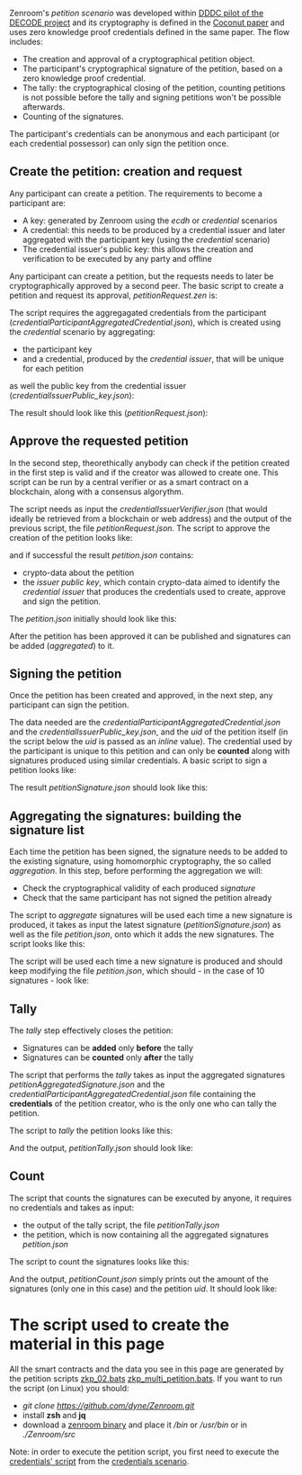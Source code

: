 

<!-- Unused files
 
givenDebugOutputVerbose.json
givenLongOutput.json
 

Link file with relative path: <a href="./_media/examples/zencode_cookbook/givenArraysLoadInput.json">givenArraysLoadInput.json</a>
 
-->


Zenroom's *petition scenario* was developed within [DDDC pilot of the DECODE project](https://decodeproject.eu/pilots) and its cryptography is defined in the [Coconut paper](https://arxiv.org/abs/1802.07344) and uses zero knowledge proof credentials defined in the same paper.
The flow includes: 
 - The creation and approval of a cryptographical petition object.
 - The participant's cryptographical signature of the petition, based on a zero knowledge proof credential.
 - The tally: the cryptographical closing of the petition, counting petitions is not possible before the tally and signing petitions won't be possible afterwards.
 - Counting of the signatures.

The participant's credentials can be anonymous and each participant (or each credential possessor) can only sign the petition once. 

 
## Create the petition: creation and request

Any participant can create a petition. The requirements to become a participant are:
 
 - A key: generated by Zenroom using the *ecdh* or *credential* scenarios
 - A credential: this needs to be produced by a credential issuer and later aggregated with the participant key (using the *credential* scenario) 
 - The credential issuer's public key: this allows the creation and verification to be executed by any party and offline
 
Any participant can create a petition, but the requests needs to later be cryptographically approved by a second peer. The basic script to create a petition and request its approval, *petitionRequest.zen* is: 

[](../_media/examples/zencode_cookbook/zkp/petitionRequest.zen ':include :type=code gherkin')

The script requires the aggregagated credentials from the participant (*credentialParticipantAggregatedCredential.json*), which is created using the *credential* scenario by aggregating:
 - the participant key
 - and a credential, produced by the *credential issuer*, that will be unique for each petition

[](../_media/examples/zencode_cookbook/credential/credentialParticipantAggregatedCredential.json ':include :type=code json')

as well the public key from the credential issuer (*credentialIssuerPublic_key.json*): 

[](../_media/examples/zencode_cookbook/credential/credentialIssuerpublic_key.json ':include :type=code json')

The result should look like this (*petitionRequest.json*):

[](../_media/examples/zencode_cookbook/zkp/petitionRequest.json ':include :type=code json')




## Approve the requested petition

In the second step, theorethically anybody can check if the petition created in the first step is valid and if the creator was allowed to create one. This script can be run by a central verifier or as a smart contract on a blockchain, along with a consensus algorythm.


The script needs as input the *credentialIssuerVerifier.json* (that would ideally be retrieved from a blockchain or web address) and the output of the previous script, the file *petitionRequest.json*. The script to approve the creation of the petition looks like:

[](../_media/examples/zencode_cookbook/zkp/petitionApprove.zen ':include :type=code gherkin')

and if successful the result *petition.json* contains: 
 - crypto-data about the petition 
 - the *issuer public key*, which contain crypto-data aimed to identify the *credential issuer* that produces the credentials used to create, approve and sign the petition.
 
The *petition.json* initially should look like this:

[](../_media/examples/zencode_cookbook/zkp/petitionApproved.json ':include :type=code json')

After the petition has been approved it can be published and signatures can be added (*aggregated*) to it.

## Signing the petition

Once the petition has been created and approved, in the next step, any participant can sign the petition.

The data needed are the *credentialParticipantAggregatedCredential.json* and the *credentialIssuerPublic_key.json*, and the *uid* of the petition itself (in the script below the *uid* is passed as an *inline* value). The credential used by the participant is unique to this petition and can only be **counted** along with signatures produced using similar credentials. A basic script to sign a petition looks like:

[](../_media/examples/zencode_cookbook/zkp/petitionSign.zen ':include :type=code gherkin')

The result *petitionSignature.json* should look like this:

[](../_media/examples/zencode_cookbook/zkp/petitionSignature.json ':include :type=code json')


## Aggregating the signatures: building the signature list 

Each time the petition has been signed, the signature needs to be added to the existing signature, using homomorphic cryptography, the so called *aggregation*. In this step, before performing the aggregation we will:
 - Check the cryptographical validity of each produced *signature*
 - Check that the same participant has not signed the petition already

The script to *aggregate* signatures will be used each time a new signature is produced, it takes as input the latest signature (*petitionSignature.json*) as well as the file *petition.json*, onto which it adds the new signatures. The script looks like this:

[](../_media/examples/zencode_cookbook/zkp/petitionAggregateSignature.zen ':include :type=code gherkin')

The script will be used each time a new signature is produced and should keep modifying the file *petition.json*, which should - in the case of 10 signatures - look like:

[](../_media/examples/zencode_cookbook/zkp/petition.json ':include :type=code json')




## Tally 

The *tally* step effectively closes the petition: 
 - Signatures can be **added** only **before** the tally
 - Signatures can be **counted** only **after** the tally

The script that performs the *tally* takes as input the aggregated signatures *petitionAggregatedSignature.json* and the *credentialParticipantAggregatedCredential.json* file containing the **credentials** of the petition creator, who is the only one who can tally the petition.

The script to *tally* the petition looks like this:

[](../_media/examples/zencode_cookbook/zkp/petitionTally.zen ':include :type=code gherkin')

And the output, *petitionTally.json* should look like:

[](../_media/examples/zencode_cookbook/zkp/petitionTally.json ':include :type=code json')


## Count

The script that counts the signatures can be executed by anyone, it requires no credentials and takes as input:
 - the output of the tally script, the file *petitionTally.json*
 - the petition, which is now containing all the aggregated signatures *petition.json* 

The script to count the signatures looks like this:

[](../_media/examples/zencode_cookbook/zkp/petitionCount.zen ':include :type=code gherkin')

And the output, *petitionCount.json* simply prints out the amount of the signatures (only one in this case) and the petition *uid*. It should look like:

[](../_media/examples/zencode_cookbook/zkp/petitionCount.json ':include :type=code json')


# The script used to create the material in this page

All the smart contracts and the data you see in this page are generated by the petition scripts [zkp_02.bats](https://github.com/dyne/Zenroom/blob/master/test/zencode/zkp_02.bats) [zkp_multi_petition.bats](https://github.com/dyne/Zenroom/blob/master/test/zencode/zkp_multi_petitions.bats). If you want to run the script (on Linux) you should: 
 - *git clone https://github.com/dyne/Zenroom.git*
 - install **zsh** and **jq**
 - download a [zenroom binary](https://zenroom.org/#downloads) and place it */bin* or */usr/bin* or in *./Zenroom/src*
 
Note: in order to execute the petition script, you first need to execute the [credentials' script](https://github.com/dyne/Zenroom/blob/master/test/zencode/zkp_01.bats) from the [credentials scenario](/pages/zencode-scenario-credentials).
